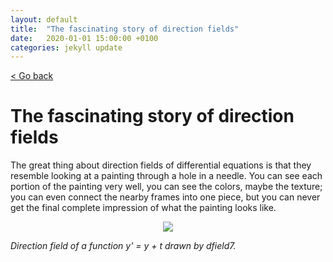 ```yaml
---
layout: default
title:  "The fascinating story of direction fields"
date:   2020-01-01 15:00:00 +0100
categories: jekyll update
---
```


<p>
   <a href="/science-docs/#blog">
      < Go back
  </a>
</p>

# The fascinating story of direction fields

The great thing about direction fields of differential equations is that they resemble looking at a painting through a hole in a needle. You can see each portion of the painting very well, you can see the colors, maybe the texture; you can even connect the nearby frames into one piece, but you can never get the final complete impression of what the painting looks like.

<p align="center">
  <img src="https://github.com/kamilazdybal/science-docs/raw/master/_posts/dfield7.png">
</p>

*Direction field of a function y' = y + t drawn by dfield7.*
